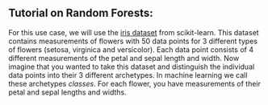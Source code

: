 ## Tutorial on Random Forests:
For this use case, we will use the [iris dataset](http://scikit-learn.org/stable/modules/generated/sklearn.datasets.load_iris.html#sklearn.datasets.load_iris) from scikit-learn. This dataset contains measurements of flowers with 50 data points for 3 different types of flowers (setosa, virginica and versicolor). Each data point consists of 4 different measurements of the petal and sepal length and width.
Now imagine that you wanted to take this dataset and distinguish the individual data points into their 3 different archetypes. In machine learning we call these archetypes *classes*. For each flower, you have measurements of their petal and sepal lengths and widths.